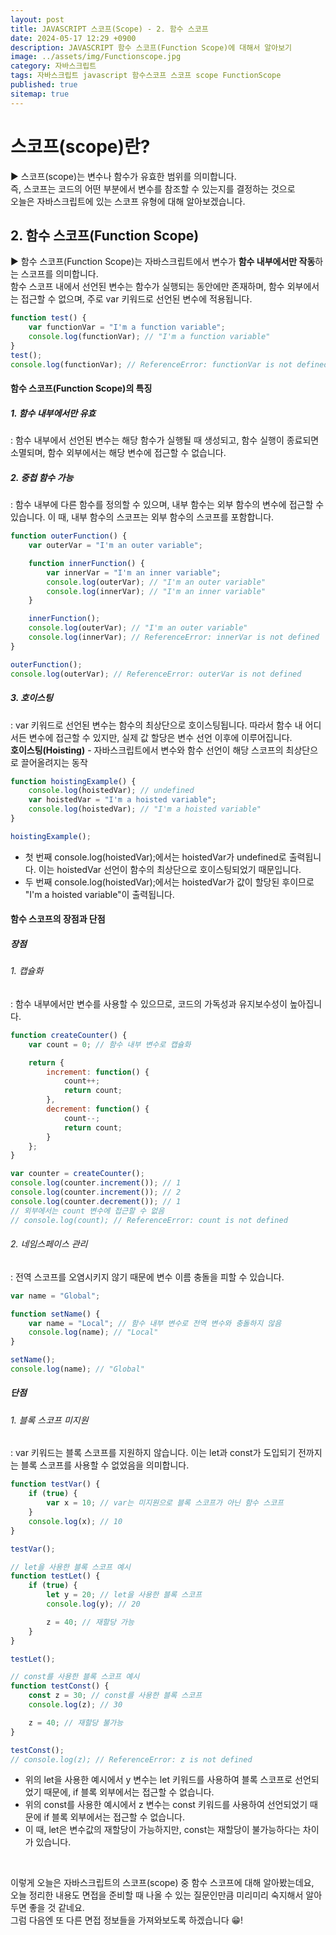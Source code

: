 ```yaml
---
layout: post
title: JAVASCRIPT 스코프(Scope) - 2. 함수 스코프
date: 2024-05-17 12:29 +0900
description: JAVASCRIPT 함수 스코프(Function Scope)에 대해서 알아보기
image: ../assets/img/Functionscope.jpg
category: 자바스크립트
tags: 자바스크립트 javascript 함수스코프 스코프 scope FunctionScope
published: true
sitemap: true
---
```


# 스코프(scope)란?

▶ 스코프(scope)는 변수나 함수가 유효한 범위를 의미합니다.<br>
즉, 스코프는 코드의 어떤 부분에서 변수를 참조할 수 있는지를 결정하는 것으로<br>
오늘은 자바스크립트에 있는 스코프 유형에 대해 알아보겠습니다.<br>

## 2. 함수 스코프(Function Scope)

▶ 함수 스코프(Function Scope)는 자바스크립트에서 변수가 **함수 내부에서만 작동**하는 스코프를 의미합니다.<br>
함수 스코프 내에서 선언된 변수는 함수가 실행되는 동안에만 존재하며, 함수 외부에서는 접근할 수 없으며, 주로 var 키워드로 선언된 변수에 적용됩니다.

````javascript
function test() {
    var functionVar = "I'm a function variable";
    console.log(functionVar); // "I'm a function variable"
}
test();
console.log(functionVar); // ReferenceError: functionVar is not defined
````

#### 함수 스코프(Function Scope)의 특징

##### 1. 함수 내부에서만 유효
: 함수 내부에서 선언된 변수는 해당 함수가 실행될 때 생성되고, 함수 실행이 종료되면 소멸되며, 함수 외부에서는 해당 변수에 접근할 수 없습니다.
<br>

##### 2. 중첩 함수 가능
: 함수 내부에 다른 함수를 정의할 수 있으며, 내부 함수는 외부 함수의 변수에 접근할 수 있습니다. 이 때, 내부 함수의 스코프는 외부 함수의 스코프를 포함합니다.

````javascript
function outerFunction() {
    var outerVar = "I'm an outer variable";

    function innerFunction() {
        var innerVar = "I'm an inner variable";
        console.log(outerVar); // "I'm an outer variable"
        console.log(innerVar); // "I'm an inner variable"
    }

    innerFunction();
    console.log(outerVar); // "I'm an outer variable"
    console.log(innerVar); // ReferenceError: innerVar is not defined
}

outerFunction();
console.log(outerVar); // ReferenceError: outerVar is not defined
````

##### 3. 호이스팅
: var 키워드로 선언된 변수는 함수의 최상단으로 호이스팅됩니다. 따라서 함수 내 어디서든 변수에 접근할 수 있지만, 실제 값 할당은 변수 선언 이후에 이루어집니다.<br>
**호이스팅(Hoisting)** - 자바스크립트에서 변수와 함수 선언이 해당 스코프의 최상단으로 끌어올려지는 동작

````javascript
function hoistingExample() {
    console.log(hoistedVar); // undefined
    var hoistedVar = "I'm a hoisted variable";
    console.log(hoistedVar); // "I'm a hoisted variable"
}

hoistingExample();
````

- 첫 번째 console.log(hoistedVar);에서는 hoistedVar가 undefined로 출력됩니다. 이는 hoistedVar 선언이 함수의 최상단으로 호이스팅되었기 때문입니다.
- 두 번째 console.log(hoistedVar);에서는 hoistedVar가 값이 할당된 후이므로 "I'm a hoisted variable"이 출력됩니다.

#### 함수 스코프의 장점과 단점

##### 장점

###### 1. 캡슐화
: 함수 내부에서만 변수를 사용할 수 있으므로, 코드의 가독성과 유지보수성이 높아집니다.

````javascript
function createCounter() {
    var count = 0; // 함수 내부 변수로 캡슐화

    return {
        increment: function() {
            count++;
            return count;
        },
        decrement: function() {
            count--;
            return count;
        }
    };
}

var counter = createCounter();
console.log(counter.increment()); // 1
console.log(counter.increment()); // 2
console.log(counter.decrement()); // 1
// 외부에서는 count 변수에 접근할 수 없음
// console.log(count); // ReferenceError: count is not defined
````

###### 2. 네임스페이스 관리
: 전역 스코프를 오염시키지 않기 때문에 변수 이름 충돌을 피할 수 있습니다.

````javascript
var name = "Global";

function setName() {
    var name = "Local"; // 함수 내부 변수로 전역 변수와 충돌하지 않음
    console.log(name); // "Local"
}

setName();
console.log(name); // "Global"
````

##### 단점

###### 1. 블록 스코프 미지원
: var 키워드는 블록 스코프를 지원하지 않습니다. 이는 let과 const가 도입되기 전까지는 블록 스코프를 사용할 수 없었음을 의미합니다.

````javascript
function testVar() {
    if (true) {
        var x = 10; // var는 미지원으로 블록 스코프가 아닌 함수 스코프
    }
    console.log(x); // 10
}

testVar();

// let을 사용한 블록 스코프 예시
function testLet() {
    if (true) {
        let y = 20; // let을 사용한 블록 스코프
        console.log(y); // 20

        z = 40; // 재할당 가능
    }
}

testLet();

// const를 사용한 블록 스코프 예시
function testConst() {
    const z = 30; // const를 사용한 블록 스코프
    console.log(z); // 30

    z = 40; // 재할당 불가능
}

testConst();
// console.log(z); // ReferenceError: z is not defined
````

- 위의 let을 사용한 예시에서 y 변수는 let 키워드를 사용하여 블록 스코프로 선언되었기 때문에, if 블록 외부에서는 접근할 수 없습니다.
- 위의 const를 사용한 예시에서 z 변수는 const 키워드를 사용하여 선언되었기 때문에 if 블록 외부에서는 접근할 수 없습니다.
- 이 때, let은 변수값의 재할당이 가능하지만, const는 재할당이 불가능하다는 차이가 있습니다.

<br>

이렇게 오늘은 자바스크립트의 스코프(scope) 중 함수 스코프에 대해 알아봤는데요,<br>
오늘 정리한 내용도 면접을 준비할 때 나올 수 있는 질문인만큼 미리미리 숙지해서 알아두면 좋을 것 같네요.<br>
그럼 다음엔 또 다른 면접 정보들을 가져와보도록 하겠습니다 😁!
